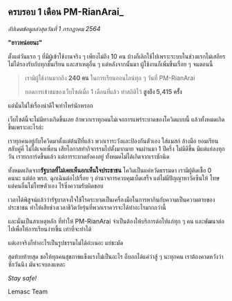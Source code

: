 ## ครบรอบ 1 เดือน PM-RianArai_

*อัปเดตข้อมูลล่าสุดวันที่ 1 กรกฏาคม 2564*

**"ยาวหน่อยนะ"**

ตั้งแต่วันแรก ๆ ที่มีผู้เข้าใช้งานจริง ๆ เพียงไม่ถึง 10 คน บ้างก็เลิกใช้ไปเพราะระบบในช่วงแรกไม่เสถียร ไม่ได้รองรับกับทุกชั้นเรียน และสาเหตุอื่น ๆ 
แต่หลังจากนั้นมา ผู้ใช้งานก็เพิ่มขึ้นเรื่อย ๆ จนตอนนี้

> เรามีผู้ใช้งานมากถึง **240 คน** ในการเรียนออนไลน์ทุก ๆ วันที่ PM-RianArai
>
> ยอดการเข้าชมของเว็บไซต์เมื่อ 1 เดือนที่แล้ว ทำสถิติไว้ **สูงถึง 5,415 ครั้ง**

แต่นั่นไม่ใช่เรื่องน่าดีใจเท่าไหร่นักหรอก

เว็บไซต์นี้จะไม่มีทางเกิดขึ้นเลย ถ้าพวกเราทุกคนไม่เจอการแพร่ระบาดของโควิดแบบนี้ แล้วทั้งหมดเกิดขึ้นเพราะอะไรล่ะ

เราทุกคนอยู่กับโควิดมาตั้งแต่ต้นปีที่แล้ว พวกเราระวังและป้องกันตัวเอง ใส่แมสก์ ล้างมือ ยอมเรียนสลับคู่คี่ ไม่ได้เจอเพื่อน เสียโอกาสทำกิจกรรมไปตั้งมากมาย
จนผ่านมา 1 ปีครึ่ง ไม่มีดีขึ้น มีแต่แย่ลงทุกวัน เรายกการ์ดขึ้นแล้ว แต่การระบาดยังคงอยู่ ทั้งหมดไม่ได้เกิดจากเราซักนิด

ทั้งหมดเกิดจาก**รัฐบาลที่ไม่เคยเห็นอกเห็นใจประชาชน** โควิดเป็นแค่หวัดธรรมดา เรามีผู้ติดเชื้อ 0 คนนะ แต่ต่อ พรก. ฉุกเฉินต่อไปเรื่อย ๆ 
อำนาจการควบคุมเบ็ดเสร็จ แต่ไม่มีปัญญาหาวัคซีนให้ โทษแต่คนอื่นไม่โทษตัวเอง ไร้ซึ่งความรับผิดชอบ

เวลาได้พิสูจน์แล้วว่ารัฐบาลจงใจใช้โรคระบาดเป็นเครื่องมือในการหากินกับความเป็นความตายของประชาชน
ทำให้เสียช่วงเวลาชีวิตวัยรุ่นที่พวกเราควรจะได้ทำอะไรมากกว่านี้

และนั่นเป็นสาเหตุหลัก ที่ทำให้ PM-RianArai จำเป็นต้องให้บริการต่อไปแก่ทุก ๆ คน และพัฒนาต่อไปเพื่อให้การเรียนง่ายขึ้น เท่าที่จะทำได้

แต่เอาจริงก็ทำอะไรเป็นรูปธรรมไม่ได้อ่ะเนอะ แย่ชะมัด

สุดท้ายท้ายสุด ขอให้ทุกคนสุขภาพแข็งแรงไม่เป็นอะไร ก็บอกได้แค่ว่าสู้ ๆ นะทุกคน เราต้องคาดหวังว่าซักวันนึง มันจะจบลงแหละ

*Stay safe!*

Lemasc Team
